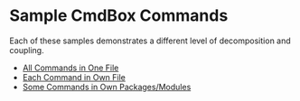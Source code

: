 # Sample CmdBox Commands

Each of these samples demonstrates a different level of decomposition
and coupling.

* [All Commands in One File](hi/README.md)
* [Each Command in Own File](hello/README.md)
* [Some Commands in Own Packages/Modules](name/README.md)
